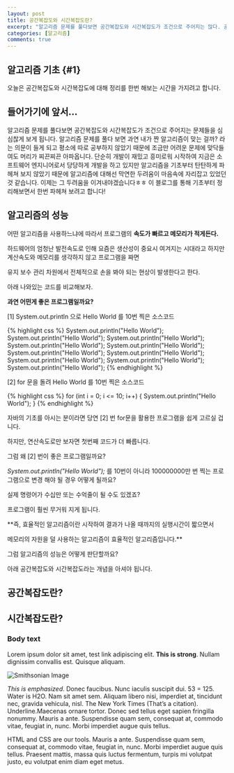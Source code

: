 ```yaml
---
layout: post
title: 공간복잡도와 시간복잡도란?
excerpt: "알고리즘 문제를 풀다보면 공간복잡도와 시간복잡도가 조건으로 주어지는 많다. 공간복잡도는 무엇이고 시간복잡도는 무엇인지 알아보고 정리해보는 시간을 가지려 한다. "
categories: [알고리즘]
comments: true
---
```

## 알고리즘 기초 {#1}

오늘은 공간복잡도와 시간복잡도에 대해 정리를 한번 해보는 시간을 가지려고 합니다.

## 들어가기에 앞서...

알고리즘 문제를 풀다보면 공간복잡도와 시간복잡도가 조건으로 주어지는 문제들을 심심찮게 보게 됩니다. 알고리즘 문제를 풀다 보면 과연 내가 짠 알고리즘이 맞는 걸까? 라는 의문이 들게 되고 평소에 따로 공부하지 않았기 때문에 조금만 어려운 문제에 맞닥들여도 머리가 찌끈찌끈 아파옵니다. 단순히 개발이 재밌고 흥미로워 시작하여 지금은 소프트웨어 엔지니어로서 당당하게 개발을 하고 있지만 알고리즘을 기초부터 탄탄하게 파헤쳐 보지 않았기 때문에 알고리즘에 대해선 막연한 두려움이 마음속에 자리잡고 있었던 것 같습니다. 이제는 그 두려움을 이겨내야겠습니다ㅎㅎ 이 블로그를 통해 기초부터 정리해보면서 한번 파헤쳐 보려고 합니다!

## 알고리즘의 성능

어떤 알고리즘을 사용하느냐에 따라서 프로그램의 **속도가 빠르고 메모리가 적게든다.**

하드웨어의 엄청난 발전속도로 인해 요즘은 생산성이 중요시 여겨지는 시대라고 하지만 계산속도와 메모리를 생각하지 않고 프로그램을 짜면

유지 보수 관리 차원에서 전체적으로 손을 봐야 되는 현상이 발생한다고 한다.

아래 나와있는 코드를 비교해보자.

**과연 어떤게 좋은 프로그램일까요?**

[1] System.out.println 으로 Hello World 를 10번 찍은 소스코드

{% highlight css %}
    System.out.println("Hello World");
    System.out.println("Hello World");
    System.out.println("Hello World");
    System.out.println("Hello World");
    System.out.println("Hello World");
    System.out.println("Hello World");
    System.out.println("Hello World");
    System.out.println("Hello World");
    System.out.println("Hello World");
    System.out.println("Hello World");
{% endhighlight %}

[2] for 문을 돌려 Hello World 를 10번 찍은 소스코드

{% highlight css %}
    for (int i = 0; i <= 10; i++) {
      System.out.println("Hello World");
    }
{% endhighlight %}

자바의 기초를 아시는 분이라면 당연 [2] 번 for문을 활용한 프로그램을 쉽게 고르실 겁니다.

하지만, 연산속도로만 보자면 첫번째 코드가 더 빠릅니다.

그럼 왜 [2] 번이 좋은 프로그램일까요?

*System.out.println("Hello World");* 를 10번이 아니라 100000000만 번 찍는 프로그램으로 변경 해야 될 경우 어떻게 될까요?

실제 명령어가 수십만 또는 수억줄이 될 수도 있겠죠?

프로그램이 훨씬 무거워 지게 됩니다.

**즉, 효율적인 알고리즘이란 시작하여 결과가 나올 때까지의 실행시간이 짧으면서

메모리의 자원을 덜 사용하는 알고리즘이 효율적인 알고리즘입니다.**

그럼 알고리즘의 성능은 어떻게 판단할까요?

아래 공간복잡도와 시간복잡도라는 개념을 아셔야 됩니다.

## 공간복잡도란?


## 시간복잡도란?



### Body text

Lorem ipsum dolor sit amet, test link adipiscing elit. **This is strong**. Nullam dignissim convallis est. Quisque aliquam.

![Smithsonian Image](https://images.unsplash.com/photo-1440635592348-167b1b30296f?crop=entropy&dpr=2&fit=crop&fm=jpg&h=475&ixjsv=2.1.0&ixlib=rb-0.3.5&q=50&w=1250)

*This is emphasized*. Donec faucibus. Nunc iaculis suscipit dui. 53 = 125. Water is H2O. Nam sit amet sem. Aliquam libero nisi, imperdiet at, tincidunt nec, gravida vehicula, nisl. The New York Times (That’s a citation). Underline.Maecenas ornare tortor. Donec sed tellus eget sapien fringilla nonummy. Mauris a ante. Suspendisse quam sem, consequat at, commodo vitae, feugiat in, nunc. Morbi imperdiet augue quis tellus.

HTML and CSS are our tools. Mauris a ante. Suspendisse quam sem, consequat at, commodo vitae, feugiat in, nunc. Morbi imperdiet augue quis tellus. Praesent mattis, massa quis luctus fermentum, turpis mi volutpat justo, eu volutpat enim diam eget metus.
